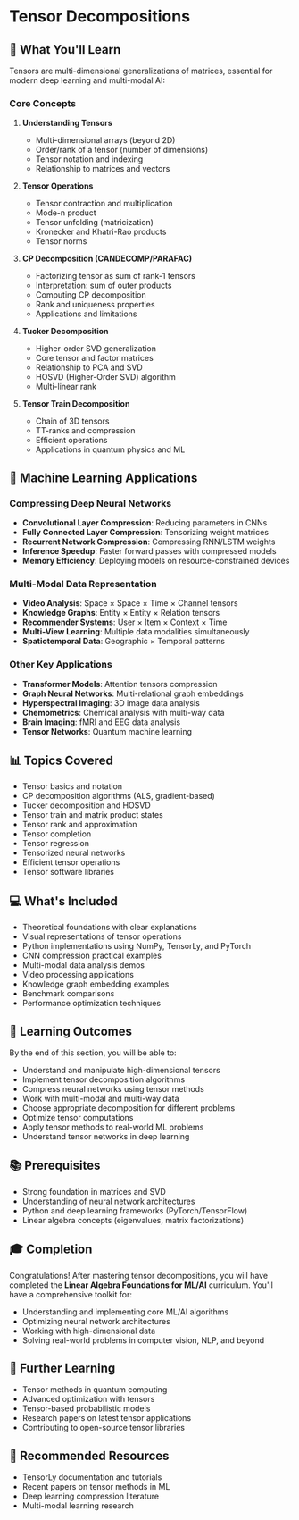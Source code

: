 # Tensor Decompositions

## 📖 What You'll Learn

Tensors are multi-dimensional generalizations of matrices, essential for modern deep learning and multi-modal AI:

### Core Concepts

1. **Understanding Tensors**
   - Multi-dimensional arrays (beyond 2D)
   - Order/rank of a tensor (number of dimensions)
   - Tensor notation and indexing
   - Relationship to matrices and vectors

2. **Tensor Operations**
   - Tensor contraction and multiplication
   - Mode-n product
   - Tensor unfolding (matricization)
   - Kronecker and Khatri-Rao products
   - Tensor norms

3. **CP Decomposition (CANDECOMP/PARAFAC)**
   - Factorizing tensor as sum of rank-1 tensors
   - Interpretation: sum of outer products
   - Computing CP decomposition
   - Rank and uniqueness properties
   - Applications and limitations

4. **Tucker Decomposition**
   - Higher-order SVD generalization
   - Core tensor and factor matrices
   - Relationship to PCA and SVD
   - HOSVD (Higher-Order SVD) algorithm
   - Multi-linear rank

5. **Tensor Train Decomposition**
   - Chain of 3D tensors
   - TT-ranks and compression
   - Efficient operations
   - Applications in quantum physics and ML

## 🤖 Machine Learning Applications

### Compressing Deep Neural Networks
- **Convolutional Layer Compression**: Reducing parameters in CNNs
- **Fully Connected Layer Compression**: Tensorizing weight matrices
- **Recurrent Network Compression**: Compressing RNN/LSTM weights
- **Inference Speedup**: Faster forward passes with compressed models
- **Memory Efficiency**: Deploying models on resource-constrained devices

### Multi-Modal Data Representation
- **Video Analysis**: Space × Space × Time × Channel tensors
- **Knowledge Graphs**: Entity × Entity × Relation tensors
- **Recommender Systems**: User × Item × Context × Time
- **Multi-View Learning**: Multiple data modalities simultaneously
- **Spatiotemporal Data**: Geographic × Temporal patterns

### Other Key Applications
- **Transformer Models**: Attention tensors compression
- **Graph Neural Networks**: Multi-relational graph embeddings
- **Hyperspectral Imaging**: 3D image data analysis
- **Chemometrics**: Chemical analysis with multi-way data
- **Brain Imaging**: fMRI and EEG data analysis
- **Tensor Networks**: Quantum machine learning

## 📊 Topics Covered

- Tensor basics and notation
- CP decomposition algorithms (ALS, gradient-based)
- Tucker decomposition and HOSVD
- Tensor train and matrix product states
- Tensor rank and approximation
- Tensor completion
- Tensor regression
- Tensorized neural networks
- Efficient tensor operations
- Tensor software libraries

## 💻 What's Included

- Theoretical foundations with clear explanations
- Visual representations of tensor operations
- Python implementations using NumPy, TensorLy, and PyTorch
- CNN compression practical examples
- Multi-modal data analysis demos
- Video processing applications
- Knowledge graph embedding examples
- Benchmark comparisons
- Performance optimization techniques

## 🎯 Learning Outcomes

By the end of this section, you will be able to:
- Understand and manipulate high-dimensional tensors
- Implement tensor decomposition algorithms
- Compress neural networks using tensor methods
- Work with multi-modal and multi-way data
- Choose appropriate decomposition for different problems
- Optimize tensor computations
- Apply tensor methods to real-world ML problems
- Understand tensor networks in deep learning

## 📚 Prerequisites

- Strong foundation in matrices and SVD
- Understanding of neural network architectures
- Python and deep learning frameworks (PyTorch/TensorFlow)
- Linear algebra concepts (eigenvalues, matrix factorizations)

## 🎓 Completion

Congratulations! After mastering tensor decompositions, you will have completed the **Linear Algebra Foundations for ML/AI** curriculum. You'll have a comprehensive toolkit for:
- Understanding and implementing core ML/AI algorithms
- Optimizing neural network architectures
- Working with high-dimensional data
- Solving real-world problems in computer vision, NLP, and beyond

## 🌟 Further Learning

- Tensor methods in quantum computing
- Advanced optimization with tensors
- Tensor-based probabilistic models
- Research papers on latest tensor applications
- Contributing to open-source tensor libraries

## 📖 Recommended Resources

- TensorLy documentation and tutorials
- Recent papers on tensor methods in ML
- Deep learning compression literature
- Multi-modal learning research
